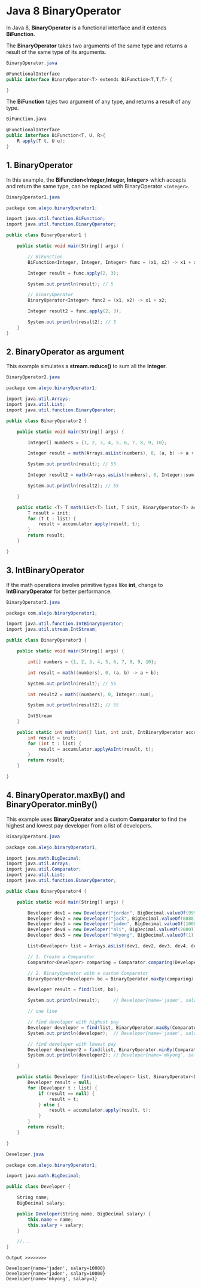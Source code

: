 # Java 8 BinaryOperator #

In Java 8, **BinaryOperator** is a functional interface and it extends **BiFunction**.

The **BinaryOperator** takes two arguments of the same type and returns a result of the same type of its arguments.

```cs
BinaryOperator.java

@FunctionalInterface
public interface BinaryOperator<T> extends BiFunction<T,T,T> {

}
```

The **BiFunction** tajes two argument of any type, and returns a result of any type.

```cs
BiFunction,java

@FunctionalInterface
public interface BiFunction<T, U, R>{
    R apply(T t, U u);
}
```


## 1. BinaryOperator

In this example, the **BiFunction<Integer,Integer, Integer>** which accepts and return the same type, can be replaced with BinaryOperator `<Integer>`. 

```cs
BinaryOperator1.java

package com.alejo.binaryOperator1;

import java.util.function.BiFunction;
import java.util.function.BinaryOperator;

public class BinaryOperator1 {

    public static void main(String[] args) {

        // BiFunction
        BiFunction<Integer, Integer, Integer> func = (x1, x2) -> x1 + x2;

        Integer result = func.apply(2, 3);

        System.out.println(result); // 5

        // BinaryOperator
        BinaryOperator<Integer> func2 = (x1, x2) -> x1 + x2;

        Integer result2 = func.apply(2, 3);

        System.out.println(result2); // 5
    }
}

```

## 2. BinaryOperator as argument

This example simulates a **stream.reduce()** to sum all the **Integer**.

```cs
BinaryOperator2.java

package com.alejo.binaryOperator1;

import java.util.Arrays;
import java.util.List;
import java.util.function.BinaryOperator;

public class BinaryOperator2 {

    public static void main(String[] args) {

        Integer[] numbers = {1, 2, 3, 4, 5, 6, 7, 8, 9, 10};

        Integer result = math(Arrays.asList(numbers), 0, (a, b) -> a + b);

        System.out.println(result); // 55

        Integer result2 = math(Arrays.asList(numbers), 0, Integer::sum);

        System.out.println(result2); // 55

    }

    public static <T> T math(List<T> list, T init, BinaryOperator<T> accumulator) {
        T result = init;
        for (T t : list) {
            result = accumulator.apply(result, t);
        }
        return result;
    }

}

```

## 3. IntBinaryOperator

If the math operations involve primitive types like **int**, change to **IntBinaryOperator** for better performance.


```cs
BinaryOperator3.java

package com.alejo.binaryOperator1;

import java.util.function.IntBinaryOperator;
import java.util.stream.IntStream;

public class BinaryOperator3 {

    public static void main(String[] args) {

        int[] numbers = {1, 2, 3, 4, 5, 6, 7, 8, 9, 10};

        int result = math((numbers), 0, (a, b) -> a + b);

        System.out.println(result); // 55

        int result2 = math((numbers), 0, Integer::sum);

        System.out.println(result2); // 55

        IntStream
    }

    public static int math(int[] list, int init, IntBinaryOperator accumulator) {
        int result = init;
        for (int t : list) {
            result = accumulator.applyAsInt(result, t);
        }
        return result;
    }

}
```

## 4. BinaryOperator.maxBy() and BinaryOperator.minBy()

This example uses **BinaryOperator** and a custom **Comparator** to find the highest and lowest pay developer from a list of developers.

```cs
BinaryOperator4.java

package com.alejo.binaryOperator1;

import java.math.BigDecimal;
import java.util.Arrays;
import java.util.Comparator;
import java.util.List;
import java.util.function.BinaryOperator;

public class BinaryOperator4 {

    public static void main(String[] args) {

        Developer dev1 = new Developer("jordan", BigDecimal.valueOf(9999));
        Developer dev2 = new Developer("jack", BigDecimal.valueOf(8888));
        Developer dev3 = new Developer("jaden", BigDecimal.valueOf(10000));
        Developer dev4 = new Developer("ali", BigDecimal.valueOf(2000));
        Developer dev5 = new Developer("mkyong", BigDecimal.valueOf(1));

        List<Developer> list = Arrays.asList(dev1, dev2, dev3, dev4, dev5);

        // 1. Create a Comparator
        Comparator<Developer> comparing = Comparator.comparing(Developer::getSalary);

        // 2. BinaryOperator with a custom Comparator
        BinaryOperator<Developer> bo = BinaryOperator.maxBy(comparing);

        Developer result = find(list, bo);

        System.out.println(result);     // Developer{name='jaden', salary=10000}

        // one line

        // find developer with highest pay
        Developer developer = find(list, BinaryOperator.maxBy(Comparator.comparing(Developer::getSalary)));
        System.out.println(developer);  // Developer{name='jaden', salary=10000}

        // find developer with lowest pay
        Developer developer2 = find(list, BinaryOperator.minBy(Comparator.comparing(Developer::getSalary)));
        System.out.println(developer2); // Developer{name='mkyong', salary=1}

    }

    public static Developer find(List<Developer> list, BinaryOperator<Developer> accumulator) {
        Developer result = null;
        for (Developer t : list) {
            if (result == null) {
                result = t;
            } else {
                result = accumulator.apply(result, t);
            }
        }
        return result;
    }

}
```

```cs
Developer.java

package com.alejo.binaryOperator1;

import java.math.BigDecimal;

public class Developer {

    String name;
    BigDecimal salary;

    public Developer(String name, BigDecimal salary) {
        this.name = name;
        this.salary = salary;
    }

    //...
}
```

```
Output >>>>>>>>

Developer{name='jaden', salary=10000}
Developer{name='jaden', salary=10000}
Developer{name='mkyong', salary=1}

```

